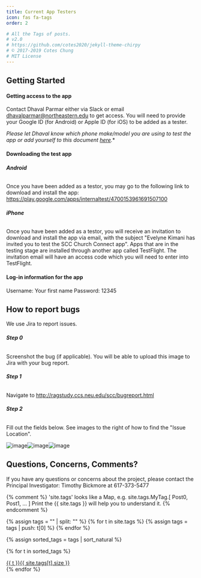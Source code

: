```yaml
---
title: Current App Testers
icon: fas fa-tags
order: 2

# All the Tags of posts.
# v2.0
# https://github.com/cotes2020/jekyll-theme-chirpy
# © 2017-2019 Cotes Chung
# MIT License
---
```


## **Getting Started**

#### **Getting access to the app**

Contact Dhaval Parmar either via Slack or email <dhavalparmar@northeastern.edu> to get access. You will need to provide your Google ID (for Android) 
or Apple ID (for iOS) to be added as a tester.

*Please let Dhaval know which phone make/model you are using to test the app or add yourself to this document [here](https://docs.google.com/spreadsheets/d/1hu2XE6cPSM1YHxyi2hRoknW_9eZPqcXMEk7_ImjYQZs/edit#gid=0).**

#### **Downloading the test app**

###### **Android**
Once you have been added as a testor, you may go to the following link to download and install the app: <https://play.google.com/apps/internaltest/4700153961691507100> 

###### **iPhone**
Once you have been added as a testor, you will receive an invitation to download and install the app via email, with the subject 
"Evelyne Kimani has invited you to test the SCC Church Connect app".
Apps that are in the testing stage are installed through another app called TestFlight. The invitation email will have an
access code which you will need to enter into TestFlight.

#### **Log-in information for the app**

Username: Your first name
Password: 12345

## **How to report bugs**

We use Jira to report issues.

###### **Step 0** 
Screenshot the bug (if applicable). You will be able to upload this image to Jira with your bug report.
###### **Step 1**
Navigate to <http://ragstudy.ccs.neu.edu/scc/bugreport.html>
###### **Step 2**
Fill out the fields below. See images to the right of how to find the "Issue Location".

![image](https://user-images.githubusercontent.com/75331796/101184918-40900b00-361f-11eb-95f5-2359cad12a11.png)![image](https://user-images.githubusercontent.com/75331796/101185012-5bfb1600-361f-11eb-8ccd-32ac9c19f3fe.png)![image](https://user-images.githubusercontent.com/75331796/101185063-6a493200-361f-11eb-8fc8-f5bc7cb89313.png)




## **Questions, Concerns, Comments?**

If you have any questions or concerns about the project, please contact the Principal Investigator: Timothy Bickmore at 617-373-5477

{% comment %}
  'site.tags' looks like a Map, e.g. site.tags.MyTag.[ Post0, Post1, ... ]
  Print the {{ site.tags }} will help you to understand it.
{% endcomment %}
<div id="tags" class="d-flex flex-wrap ml-xl-2 mr-xl-2">
{% assign tags = "" | split: "" %}
{% for t in site.tags %}
  {% assign tags = tags | push: t[0] %}
{% endfor %}

{% assign sorted_tags = tags | sort_natural %}

{% for t in sorted_tags %}
  <div>
    <a class="tag" href="{{ site.baseurl }}/tags/{{ t | replace: ' ', '-' | downcase | url_encode }}/">{{ t }}<span class="text-muted">{{ site.tags[t].size }}</span></a>
  </div>
{% endfor %}

</div>
